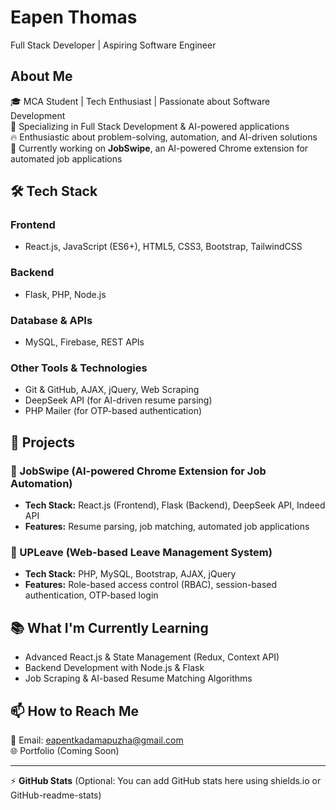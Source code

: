 #  Eapen Thomas
Full Stack Developer | Aspiring Software Engineer  

## About Me  
🎓 MCA Student | Tech Enthusiast | Passionate about Software Development  
🌟 Specializing in Full Stack Development & AI-powered applications  
🔥 Enthusiastic about problem-solving, automation, and AI-driven solutions  
🎯 Currently working on **JobSwipe**, an AI-powered Chrome extension for automated job applications  

## 🛠 Tech Stack  

### Frontend  
- React.js, JavaScript (ES6+), HTML5, CSS3, Bootstrap, TailwindCSS  

### Backend  
- Flask, PHP, Node.js  

### Database & APIs  
- MySQL, Firebase, REST APIs  

### Other Tools & Technologies  
- Git & GitHub, AJAX, jQuery, Web Scraping  
- DeepSeek API (for AI-driven resume parsing)  
- PHP Mailer (for OTP-based authentication)  

## 🚀 Projects  

### 🔹 JobSwipe (AI-powered Chrome Extension for Job Automation)  
- **Tech Stack:** React.js (Frontend), Flask (Backend), DeepSeek API, Indeed API  
- **Features:** Resume parsing, job matching, automated job applications  

### 🔹 UPLeave (Web-based Leave Management System)  
- **Tech Stack:** PHP, MySQL, Bootstrap, AJAX, jQuery  
- **Features:** Role-based access control (RBAC), session-based authentication, OTP-based login  

## 📚 What I'm Currently Learning  
- Advanced React.js & State Management (Redux, Context API)  
- Backend Development with Node.js & Flask  
- Job Scraping & AI-based Resume Matching Algorithms  

## 📫 How to Reach Me  
📧 Email: [eapentkadamapuzha@gmail.com](mailto:eapentkadamapuzha@gmail.com)  
🌐 Portfolio (Coming Soon)  

---

⚡ **GitHub Stats** (Optional: You can add GitHub stats here using shields.io or GitHub-readme-stats)
